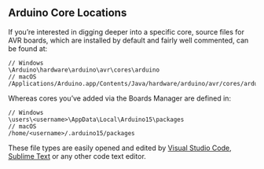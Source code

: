 ## Arduino Core Locations

If you’re interested in digging deeper into a specific core, source files for AVR boards, which are installed by default and fairly well commented, can be found at:

```
// Windows
\Arduino\hardware\arduino\avr\cores\arduino
// macOS
/Applications/Arduino.app/Contents/Java/hardware/arduino/avr/cores/arduino
```

Whereas cores you’ve added via the Boards Manager are defined in:

```
// Windows
\users\<username>\AppData\Local\Arduino15\packages 
// macOS
/home/<username>/.arduino15/packages
```

These file types are easily opened and edited by [Visual Studio Code](https://code.visualstudio.com/download), [Sublime Text](https://www.sublimetext.com/) or any other code text editor. 
